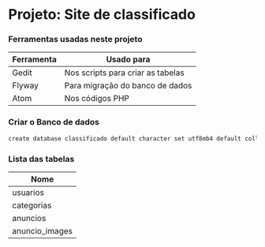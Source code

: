 # Projeto: Site de classificado

### Ferramentas usadas neste projeto

Ferramenta   | Usado para |
------------ | ------------------ |
Gedit | Nos scripts para criar as tabelas
Flyway | Para migração do banco de dados
Atom | Nos códigos PHP

### Criar o Banco de dados
```bash
create database classificado default character set utf8mb4 default collate utf8mb4_general_ci;
```

### Lista das tabelas

Nome |
----- |
usuarios |
categorias |
anuncios |
anuncio_images |


